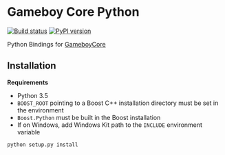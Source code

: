 # Gameboy Core Python

[![Build status](https://ci.appveyor.com/api/projects/status/hatnihg8ii76hc27?svg=true)](https://ci.appveyor.com/project/nnarain/gameboycore-python)
[![PyPI version](https://badge.fury.io/py/gameboycore.svg)](https://badge.fury.io/py/gameboycore)

Python Bindings for [GameboyCore](https://github.com/nnarain/gameboycore)

Installation
------------

**Requirements**

* Python 3.5
* `BOOST_ROOT` pointing to a Boost C++ installation directory must be set in the environment
* `Boost.Python` must be built in the Boost installation
* If on Windows, add Windows Kit path to the `INCLUDE` environment variable

```bash
python setup.py install
```
